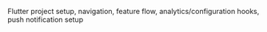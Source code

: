 Flutter project setup, navigation, feature flow, analytics/configuration hooks, push notification setup

